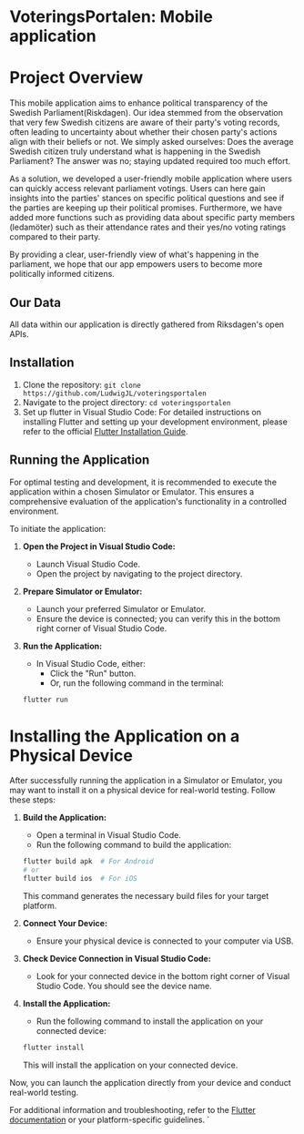 # VoteringsPortalen: Mobile application
# Project Overview

This mobile application aims to enhance political transparency of the Swedish Parliament(Riskdagen). Our idea stemmed from the observation that very few Swedish citizens are aware of their party's voting records, often leading to uncertainty about whether their chosen party's actions align with their beliefs or not. We simply asked ourselves: Does the average Swedish citizen truly understand what is happening in the Swedish Parliament? The answer was no; staying updated required too much effort.

As a solution, we developed a user-friendly mobile application where users can quickly access relevant parliament votings. Users can here gain insights into the parties' stances on specific political questions and see if the parties are keeping up their political promises. Furthermore, we have added more functions such as providing data about specific party members (ledamöter) such as their attendance rates and their yes/no voting ratings compared to their party.

By providing a clear, user-friendly view of what's happening in the parliament, we hope that our app empowers users to become more politically informed citizens.

## Our Data
All data within our application is directly gathered from Riksdagen's open APIs.

## Installation

1. Clone the repository: `git clone https://github.com/LudwigJL/voteringsportalen`
2. Navigate to the project directory: `cd voteringsportalen`
3. Set up flutter in Visual Studio Code:
For detailed instructions on installing Flutter and setting up your development environment, please refer to the official [Flutter Installation Guide](https://flutter.dev/docs/get-started/install).

## Running the Application

For optimal testing and development, it is recommended to execute the application within a chosen Simulator or Emulator. This ensures a comprehensive evaluation of the application's functionality in a controlled environment.

To initiate the application:

1. **Open the Project in Visual Studio Code:**
   - Launch Visual Studio Code.
   - Open the project by navigating to the project directory.

2. **Prepare Simulator or Emulator:**
   - Launch your preferred Simulator or Emulator.
   - Ensure the device is connected; you can verify this in the bottom right corner of Visual Studio Code.

3. **Run the Application:**
   - In Visual Studio Code, either:
     - Click the "Run" button.
     - Or, run the following command in the terminal:

   ```bash
   flutter run

# Installing the Application on a Physical Device

After successfully running the application in a Simulator or Emulator, you may want to install it on a physical device for real-world testing. Follow these steps:

1. **Build the Application:**
   - Open a terminal in Visual Studio Code.
   - Run the following command to build the application:

   ```bash
   flutter build apk  # For Android
   # or
   flutter build ios  # For iOS
   ```

   This command generates the necessary build files for your target platform.

2. **Connect Your Device:**
   - Ensure your physical device is connected to your computer via USB.

3. **Check Device Connection in Visual Studio Code:**
   - Look for your connected device in the bottom right corner of Visual Studio Code. You should see the device name.

4. **Install the Application:**
   - Run the following command to install the application on your connected device:

   ```bash
   flutter install
   ```

   This will install the application on your connected device.

Now, you can launch the application directly from your device and conduct real-world testing.

For additional information and troubleshooting, refer to the [Flutter documentation](https://flutter.dev/docs/get-started/install) or your platform-specific guidelines.
`
